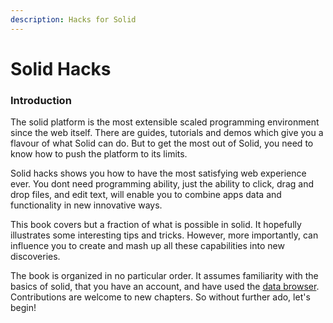 ```yaml
---
description: Hacks for Solid
---
```


# Solid Hacks

### Introduction

The solid platform is the most extensible scaled programming environment since the web itself. There are guides, tutorials and demos which give you a flavour of what Solid can do. But to get the most out of Solid, you need to know how to push the platform to its limits.  

Solid hacks shows you how to have the most satisfying web experience ever.  You dont need programming ability, just the ability to click, drag and drop files, and edit text, will enable you to combine apps data and functionality in new innovative ways.

This book covers but a fraction of what is possible in solid.  It hopefully illustrates some interesting tips and tricks.  However, more importantly, can influence you to create and mash up all these capabilities into new discoveries.

The book is organized in no particular order.  It assumes familiarity with the basics of solid, that you have an account, and have used the [data browser](https://github.com/solid/userguide).  Contributions are welcome to new chapters.  So without further ado, let's begin!

